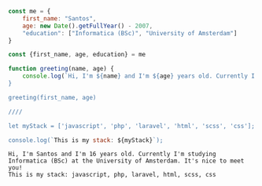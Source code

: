 ``` javascript
const me = {
    first_name: "Santos",
    age: new Date().getFullYear() - 2007,
    "education": ["Informatica (BSc)", "University of Amsterdam"]
}

const {first_name, age, education} = me

function greeting(name, age) {
    console.log(`Hi, I'm ${name} and I'm ${age} years old. Currently I'm studying ${education[0]} at the ${education[1]. It's nice to meet you!`) 
}

greeting(first_name, age)

////

let myStack = ['javascript', 'php', 'laravel', 'html', 'scss', 'css'];

console.log(`This is my stack: ${myStack}`);

```
``` console
Hi, I'm Santos and I'm 16 years old. Currently I'm studying Informatica (BSc) at the University of Amsterdam. It's nice to meet you!
This is my stack: javascript, php, laravel, html, scss, css
```


<!--
### Wat heb ik de afgelopen week gedaan?
<!-a-START_SECTION:waka-a->

```text
JavaScript   2 hrs 12 mins   ██████████████████▓░░░░░░   74.43 %
Markdown     18 mins         ██▓░░░░░░░░░░░░░░░░░░░░░░   10.65 %
CSS          11 mins         █▓░░░░░░░░░░░░░░░░░░░░░░░   06.66 %
Text         4 mins          ▓░░░░░░░░░░░░░░░░░░░░░░░░   02.36 %
JSON         3 mins          ▓░░░░░░░░░░░░░░░░░░░░░░░░   02.09 %
HTML         2 mins          ▒░░░░░░░░░░░░░░░░░░░░░░░░   01.55 %
```

<!-a-END_SECTION:waka-a-> 
-->


<!--<p>&nbsp;<img align="center" src="https://github-readme-stats.vercel.app/api?username=santosvdw&show_icons=true&locale=en" alt="santosvdw" /></p>-->

